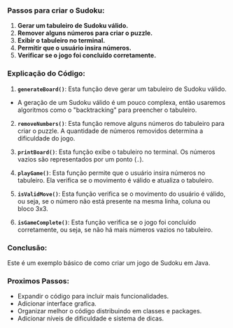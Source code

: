 ### Passos para criar o Sudoku:

1. **Gerar um tabuleiro de Sudoku válido.**
2. **Remover alguns números para criar o puzzle.**
3. **Exibir o tabuleiro no terminal.**
4. **Permitir que o usuário insira números.**
5. **Verificar se o jogo foi concluído corretamente.**

### Explicação do Código:

1. **`generateBoard()`**: Esta função deve gerar um tabuleiro de Sudoku válido. 
- A geração de um Sudoku válido é um pouco complexa, então usaremos algoritmos como o "backtracking" para preencher o tabuleiro.

2. **`removeNumbers()`**: Esta função remove alguns números do tabuleiro para criar o puzzle. A quantidade de números removidos determina a dificuldade do jogo.

3. **`printBoard()`**: Esta função exibe o tabuleiro no terminal. Os números vazios são representados por um ponto (`.`).

4. **`playGame()`**: Esta função permite que o usuário insira números no tabuleiro. Ela verifica se o movimento é válido e atualiza o tabuleiro.

5. **`isValidMove()`**: Esta função verifica se o movimento do usuário é válido, ou seja, se o número não está presente na mesma linha, coluna ou bloco 3x3.

6. **`isGameComplete()`**: Esta função verifica se o jogo foi concluído corretamente, ou seja, se não há mais números vazios no tabuleiro.

### Conclusão:

Este é um exemplo básico de como criar um jogo de Sudoku em Java. 

### Proximos Passos:

- Expandir o código para incluir mais funcionalidades.
- Adicionar interface grafica.
- Organizar melhor o código distribuindo em classes e packages.
- Adicionar níveis de dificuldade e sistema de dicas.

